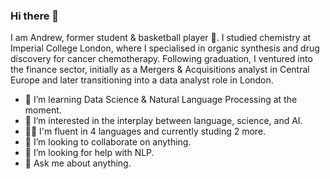 ### Hi there 👋

I am Andrew, former student & basketball player 🏀. I studied chemistry at Imperial College London, where I specialised in organic synthesis and drug discovery for cancer chemotherapy. Following graduation, I ventured into the finance sector, initially as a Mergers & Acquisitions analyst in Central Europe and later transitioning into a data analyst role in London.

- 🔭 I’m learning Data Science & Natural Language Processing at the moment.
- 🌱 I’m interested in the interplay between language, science, and AI.
- 👨‍🎓 I'm fluent in 4 languages and currently studing 2 more.
- 👯 I’m looking to collaborate on anything.
- 🤔 I’m looking for help with NLP.
- 💬 Ask me about anything.
